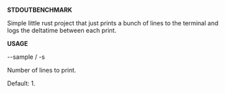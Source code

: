 **STDOUTBENCHMARK**

Simple little rust project that just prints a bunch of lines to the terminal and logs the deltatime between each print.

**USAGE**

--sample / -s

Number of lines to print.

Default: 1.
